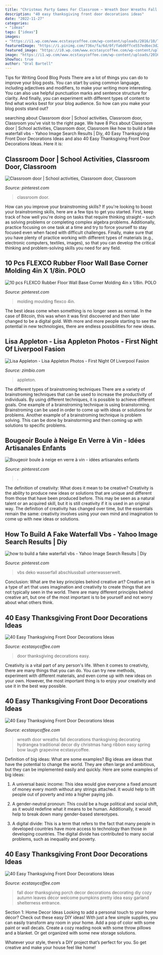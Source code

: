 ```yaml
---
title: "Christmas Party Games For Classroom ~ Wreath Door Wreaths Fall Decorations Thanksgiving Decorating Hydrangea Traditional Decor Diy Christmas Hang Ribbon Easy Spring Bow Laugh Grapevine Ecstasycoffee"
description: "40 easy thanksgiving front door decorations ideas"
date: "2022-11-27"
categories:
- "ideas"
tags: ["ideas"]
images:
- "https://i1.wp.com/www.ecstasycoffee.com/wp-content/uploads/2016/10/Thanksgiving-Front-Door-Decorations-5.jpg"
featuredImage: "https://i.pinimg.com/736x/fa/6d/0f/fa6d0ffce557ed6ec3d2f8a013cde08d.jpg"
featured_image: "https://i0.wp.com/www.ecstasycoffee.com/wp-content/uploads/2016/10/Thanksgiving-Front-Door-Decorations-Ideas-2.jpg"
image: "https://i1.wp.com/www.ecstasycoffee.com/wp-content/uploads/2016/10/Thanksgiving-Front-Door-Decorations-5.jpg"
ShowToc: true
author: "Oral Bartell"
---
```



Tips for Writing Good Blog Posts
There are a lot of things you can do to improve your blog posts. You can start by using common language, including adjectives and modifiers, to make your writing more interesting. You can also use helpful punctuation marks and sentence structure for clarity. And finally, you can experiment with different types of content to find what works best for your blog audience. So how can you make your blog posts stand out?

	

		
searching about Classroom door | School activities, Classroom door, Classroom you've visit to the right page. We have 8 Pics about Classroom door | School activities, Classroom door, Classroom like how to build a fake waterfall vbs - Yahoo Image Search Results | Diy, 40 Easy Thanksgiving Front Door Decorations Ideas and also 40 Easy Thanksgiving Front Door Decorations Ideas. Here it is:
		
    
## Classroom Door | School Activities, Classroom Door, Classroom

<img loading=lazy src="https://i.pinimg.com/736x/fa/6d/0f/fa6d0ffce557ed6ec3d2f8a013cde08d.jpg" onerror="this.onerror=null;this.src='https://tse2.mm.bing.net/th?id=OIP.i0LdmObtj70D8LJu2u7qPgHaJ3&amp;pid=15.1';" alt="Classroom door | School activities, Classroom door, Classroom">

_Source: pinterest.com_

>classroom door. 

	

How can you improve your brainstroming skills?
If you're looking to boost your brainstroming skills, here are a few tips to get you started. First, keep track of how well you're doing on tasks that require thinking straight – such as solving problems or completing complex algebra problems. Additionally, practice focusing on one task at a time and try to force yourself to stay focused even when faced with difficult challenges. Finally, make sure that you have plenty of practice working with different types of materials (e.g., electronic computers, textiles, images), so that you can develop the critical thinking and problem-solving skills you need for any field.

    
## 10 Pcs FLEXCO Rubber Floor Wall Base Corner Molding 4in X 1/8in. POLO

<img loading=lazy src="https://i.pinimg.com/736x/52/ae/c3/52aec35c4eb3c9bce7e319590c16d466.jpg" onerror="this.onerror=null;this.src='https://tse4.mm.bing.net/th?id=OIP.Hr0whM6BpIHDoB2ERdjx4gHaJ3&amp;pid=15.1';" alt="10 pcs FLEXCO Rubber Floor Wall Base Corner Molding 4in x 1/8in. POLO">

_Source: pinterest.com_

>molding moulding flexco 4in. 

	

The best ideas come when something is no longer seen as normal. In the case of Bitcoin, this was when it was first discovered and then later changed to be a digital gold. With more and more people starting to see the potential in new technologies, there are endless possibilities for new ideas.

    
## Lisa Appleton - Lisa Appleton Photos - First Night Of Liverpool Fasion

<img loading=lazy src="https://www4.pictures.fp.zimbio.com/First+Night+Liverpool+Fasion+Week+lr5c4R-s-Dex.jpg" onerror="this.onerror=null;this.src='https://tse4.mm.bing.net/th?id=OIP.w6vU8bo6W6JsuyuJcj9A_gHaL1&amp;pid=15.1';" alt="Lisa Appleton - Lisa Appleton Photos - First Night Of Liverpool Fasion">

_Source: zimbio.com_

>appleton. 

	

The different types of brainstroming techniques
There are a variety of brainstroming techniques that can be used to increase the productivity of individuals. By using different techniques, it is possible to achieve different goals. One example of a brainstroming technique is using brainstorming. Brainstroming can be used in order to come up with ideas or solutions for problems. Another example of a brainstroming technique is problem solving. This can be done by brainstorming and then coming up with solutions to specific problems.

    
## Bougeoir Boule à Neige En Verre à Vin - Idées Artisanales Enfants

<img loading=lazy src="https://i.pinimg.com/736x/a4/19/53/a419531b7667678fa161e1128d5f2053.jpg" onerror="this.onerror=null;this.src='https://tse1.mm.bing.net/th?id=OIP.PO5_aSwOxwKGvbC1peEU3wHaNK&amp;pid=15.1';" alt="Bougeoir boule à neige en verre à vin - idées artisanales enfants">

_Source: pinterest.com_

>. 

	

The definition of creativity: What does it mean to be creative?
Creativity is the ability to produce new ideas or solutions that are unique and different from those that have been produced before. This may be seen as a natural talent or an acquired skill, but it is still creativity if it is used in an original way. The definition of creativity has changed over time, but the essentials remain the same: creativity involves using your own mind and imagination to come up with new ideas or solutions.

    
## How To Build A Fake Waterfall Vbs - Yahoo Image Search Results | Diy

<img loading=lazy src="https://i.pinimg.com/736x/df/e5/eb/dfe5ebeafb5eff80ebe80dba19392fe3.jpg" onerror="this.onerror=null;this.src='https://tse3.mm.bing.net/th?id=OIP.FOCn8B_wEIUgdkc-_C1IVAHaJ3&amp;pid=15.1';" alt="how to build a fake waterfall vbs - Yahoo Image Search Results | Diy">

_Source: pinterest.com_

>vbs deko wasserfall abschlussball unterwasserwelt. 

	

Conclusion: What are the key principles behind creative art?
Creative art is a type of art that uses imagination and creativity to create things that are not typically seen in the world. There are many different principles behind creative art, but one of the most important is to be yourself and not worry about what others think.

    
## 40 Easy Thanksgiving Front Door Decorations Ideas

<img loading=lazy src="https://i1.wp.com/www.ecstasycoffee.com/wp-content/uploads/2016/10/Thanksgiving-Front-Door-Decorations-13.jpg" onerror="this.onerror=null;this.src='https://tse3.mm.bing.net/th?id=OIP.ftgLEwJowab5hv_kvsBSpwHaJ4&amp;pid=15.1';" alt="40 Easy Thanksgiving Front Door Decorations Ideas">

_Source: ecstasycoffee.com_

>door thanksgiving decorations easy. 

	

Creativity is a vital part of any person's life. When it comes to creativity, there are many things that you can do. You can try new methods, experiment with different materials, and even come up with new ideas on your own. However, the most important thing is to enjoy your creativity and use it in the best way possible.

    
## 40 Easy Thanksgiving Front Door Decorations Ideas

<img loading=lazy src="https://i0.wp.com/www.ecstasycoffee.com/wp-content/uploads/2016/10/Thanksgiving-Front-Door-Decorations-Ideas-2.jpg" onerror="this.onerror=null;this.src='https://tse3.mm.bing.net/th?id=OIP.wa-WtxB8-l-UOBNaCaw5AwHaJ4&amp;pid=15.1';" alt="40 Easy Thanksgiving Front Door Decorations Ideas">

_Source: ecstasycoffee.com_

>wreath door wreaths fall decorations thanksgiving decorating hydrangea traditional decor diy christmas hang ribbon easy spring bow laugh grapevine ecstasycoffee. 

	

Definition of big ideas: What are some examples?
Big ideas are ideas that have the potential to change the world. They are often large and ambitious, but they can be implemented easily and quickly. Here are some examples of big ideas:
1. A universal basic income: This idea would give everyone a fixed amount of money every month without any strings attached. It would help to lift people out of poverty and into a higher paying job.

2. A gender-neutral pronoun: This could be a huge political and social shift, as it would redefine what it means to be human. Additionally, it would help to break down many gender-based stereotypes.

3. A digital divide: This is a term that refers to the fact that many people in developed countries have more access to technology than those in developing countries. The digital divide has contributed to many social problems, such as inequality and poverty.

    
## 40 Easy Thanksgiving Front Door Decorations Ideas

<img loading=lazy src="https://i1.wp.com/www.ecstasycoffee.com/wp-content/uploads/2016/10/Thanksgiving-Front-Door-Decorations-5.jpg" onerror="this.onerror=null;this.src='https://tse3.mm.bing.net/th?id=OIP.0HgmT5lZf89iudeMvbTbLAAAAA&amp;pid=15.1';" alt="40 Easy Thanksgiving Front Door Decorations Ideas">

_Source: ecstasycoffee.com_

>fall door thanksgiving porch decor decorations decorating diy cozy autumn leaves décor welcome pumpkins pretty idea easy garland shelterness entrance. 

	

Section 1: Home Decor Ideas
Looking to add a personal touch to your home décor? Check out these easy DIY ideas!
With just a few simple supplies, you can easily transform any room in your home. Add a pop of color with some paint or wall decals. Create a cozy reading nook with some throw pillows and a blanket. Or get organized with some new storage solutions.

Whatever your style, there’s a DIY project that’s perfect for you. So get creative and make your house feel like home!

